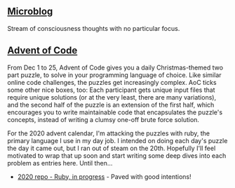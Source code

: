## [Microblog](/projects/micro)

Stream of consciousness thoughts with no particular focus.

## [Advent of Code](https://adventofcode.com/)

From Dec 1 to 25, Advent of Code gives you a daily Christmas-themed two part puzzle, to solve in your programming language of choice. Like similar online code challenges, the puzzles get increasingly complex. AoC ticks some other nice boxes, too: Each participant gets unique input files that require unique solutions (or at the very least, there are many variations), and the second half of the puzzle is an extension of the first half, which encourages you to write maintainable code that encapsulates the puzzle's concepts, instead of writing a clumsy one-off brute force solution.

For the 2020 advent calendar, I'm attacking the puzzles with ruby, the primary language I use in my day job. I intended on doing each day's puzzle the day it came out, but I ran out of steam on the 20th. Hopefully I'll feel motivated to wrap that up soon and start writing some deep dives into each problem as entries here. Until then...

* [2020 repo - Ruby, in progress](https://github.com/ceautery/advent2020-ruby) - Paved with good intentions!

